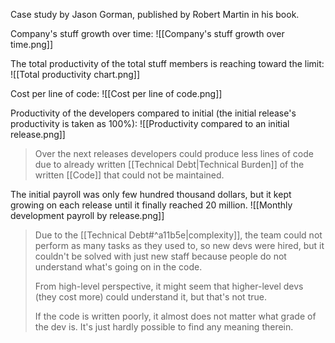 Case study by Jason Gorman, published by Robert Martin in his book.

Company's stuff growth over time:
![[Company's stuff growth over time.png]]


The total productivity of the total stuff members is reaching toward the limit:
![[Total productivity chart.png]]

Cost per line of code:
![[Cost per line of code.png]]

Productivity of the developers compared to initial (the initial release's productivity is taken as 100%):
![[Productivity compared to an initial release.png]]

> Over the next releases developers could produce less lines of code due to already written [[Technical Debt|Technical Burden]] of the written [[Code]] that could not be maintained.


The initial payroll was only few hundred thousand dollars, but it kept growing on each release until it finally reached 20 million.
![[Monthly development payroll by release.png]]

> Due to the [[Technical Debt#^a11b5e|complexity]], the team could not perform as many tasks as they used to, so new devs were hired, but it couldn't be solved with just new staff because people do not understand what's going on in the code. 
> 
> From high-level perspective, it might seem that higher-level devs (they cost more) could understand it, but that's not true. 
> 
> If the code is written poorly, it almost does not matter what grade of the dev is. It's just hardly possible to find any meaning therein.
